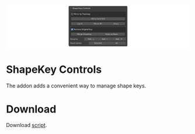 ![screenshot](.meta/screenshot.png)

# ShapeKey Controls
The addon adds a convenient way to manage shape keys.

# Download
Download [script](https://github.com/VGmove/BlenderAddons/releases/download/v1.0.0/ShapeKeyControls.zip).
